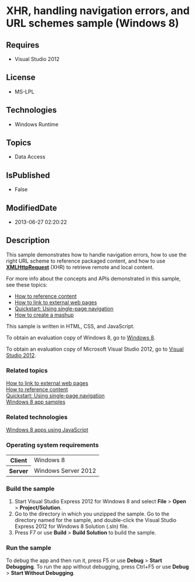 # XHR, handling navigation errors, and URL schemes sample (Windows 8)
## Requires
* Visual Studio 2012
## License
* MS-LPL
## Technologies
* Windows Runtime
## Topics
* Data Access
## IsPublished
* False
## ModifiedDate
* 2013-06-27 02:20:22
## Description

<div id="mainSection">
<p>This sample demonstrates how to handle navigation errors, how to use the right URL scheme to reference packaged content, and how to use
<a href="http://msdn.microsoft.com/library/windows/apps/hh453379"><b>XMLHttpRequest</b></a> (XHR) to retrieve remote and local content.
</p>
<p>For more info about the concepts and APIs demonstrated in this sample, see these topics:
</p>
<p></p>
<ul>
<li><a href="http://msdn.microsoft.com/library/windows/apps/hh781215">How to reference content</a>
</li><li><a href="http://msdn.microsoft.com/library/windows/apps/hh780594">How to link to external web pages</a>
</li><li><a href="http://msdn.microsoft.com/library/windows/apps/hh452768">Quickstart: Using single-page navigation</a>
</li><li><a href="http://msdn.microsoft.com/library/windows/apps/hh452745">How to create a mashup</a>
</li></ul>
<p></p>
<p>This sample is written in HTML, CSS, and JavaScript.</p>
<p>To obtain an evaluation copy of Windows&nbsp;8, go to <a href="http://go.microsoft.com/fwlink/p/?linkid=241655">
Windows&nbsp;8</a>.</p>
<p>To obtain an evaluation copy of Microsoft Visual Studio&nbsp;2012, go to <a href="http://go.microsoft.com/fwlink/p/?linkid=241656">
Visual Studio&nbsp;2012</a>.</p>
<h3><a id="related_topics"></a>Related topics</h3>
<dl><dt><a href="http://msdn.microsoft.com/library/windows/apps/hh780594">How to link to external web pages</a>
</dt><dt><a href="http://msdn.microsoft.com/library/windows/apps/hh781215">How to reference content</a>
</dt><dt><a href="http://msdn.microsoft.com/library/windows/apps/hh452768">Quickstart: Using single-page navigation</a>
</dt><dt><a href="http://go.microsoft.com/fwlink/p/?LinkID=227694">Windows 8 app samples</a>
</dt></dl>
<h3>Related technologies</h3>
<a href="http://msdn.microsoft.com/library/windows/apps/br211385">Windows 8 apps using JavaScript</a>
<h3>Operating system requirements</h3>
<table>
<tbody>
<tr>
<th>Client</th>
<td><dt>Windows&nbsp;8 </dt></td>
</tr>
<tr>
<th>Server</th>
<td><dt>Windows Server&nbsp;2012 </dt></td>
</tr>
</tbody>
</table>
<h3>Build the sample</h3>
<p></p>
<ol>
<li>Start Visual Studio Express&nbsp;2012 for Windows&nbsp;8 and select <b>File</b> &gt; <b>
Open</b> &gt; <b>Project/Solution</b>. </li><li>Go to the directory in which you unzipped the sample. Go to the directory named for the sample, and double-click the Visual Studio Express&nbsp;2012 for Windows&nbsp;8 Solution (.sln) file.
</li><li>Press F7 or use <b>Build</b> &gt; <b>Build Solution</b> to build the sample. </li></ol>
<p></p>
<h3>Run the sample</h3>
<p>To debug the app and then run it, press F5 or use <b>Debug</b> &gt; <b>Start Debugging</b>. To run the app without debugging, press Ctrl&#43;F5 or use
<b>Debug</b> &gt; <b>Start Without Debugging</b>.</p>
</div>
